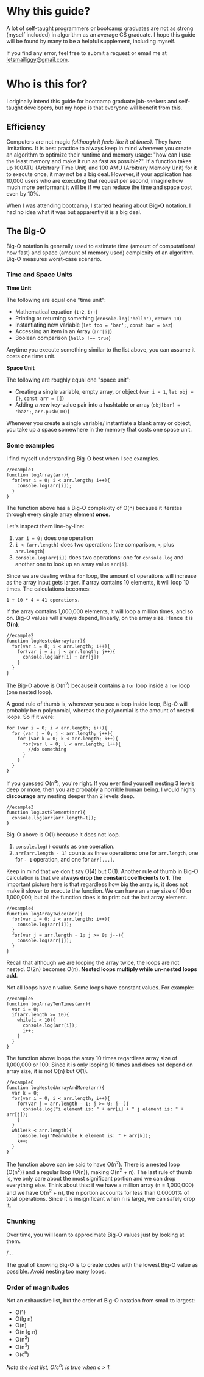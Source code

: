 # Why this guide?

A lot of self-taught programmers or bootcamp graduates are not as strong (myself included) in algorithm as an average CS graduate. I hope this guide will be found by many to be a helpful supplement, including myself.

If you find any error, feel free to submit a request or email me at letsmailiggy@gmail.com.

# Who is this for?
I originally intend this guide for bootcamp graduate job-seekers and self-taught developers, but my hope is that everyone will benefit from this.

## Efficiency

Computers are not magic *(although it feels like it at times)*. They have limitations. It is best practice to always keep in mind whenever you create an algorithm to optimize their runtime and memory usage: "how can I use the least memory and make it run as fast as possible?". If a function takes up 100ATU (Arbitrary Time Unit) and 100 AMU (Arbitrary Memory Unit) for it to execute once, it may not be a big deal. However, if your application has 10,000 users who are executing that request per second, imagine how much more performant it will be if we can reduce the time and space cost even by 10%.

When I was attending bootcamp, I started hearing about **Big-O** notation. I had no idea what it was but apparently it is a big deal.

## The Big-O

Big-O notation is generally used to estimate time (amount of computations/ how fast) and space (amount of memory used) complexity of an algorithm. Big-O measures worst-case scenario.

### Time and Space Units

**Time Unit**

The following are equal one "time unit":
- Mathematical equation (`1+2`, `i++`)
- Printing or returning something (`console.log('hello')`, `return 10`)
- Instantiating new variable (`let foo = 'bar';`, `const bar = baz`)
- Accessing an item in an Array  (`arr[i]`)
- Boolean comparison (`hello !== true`)

Anytime you execute something similar to the list above, you can assume it costs one time unit.

**Space Unit**

The following are roughly equal one "space unit":

- Creating a single variable, empty array, or object (`var i = 1`, `let obj = {}`, `const arr = []`)
- Adding a *new* key-value pair into a hashtable or array (`obj[bar] = 'baz';`, `arr.push(10)`)

Whenever you create a single variable/ instantiate a blank array or object, you take up a space somewhere in the memory that costs one space unit.

### Some examples

I find myself understanding Big-O best when I see examples.

```
//example1
function logArray(arr){
  for(var i = 0; i < arr.length; i++){
    console.log(arr[i]);  
  }
}
```

The function above has a Big-O complexity of O(n) because it iterates through every single array element **once**.

Let's inspect them line-by-line:

1. `var i = 0;` does one operation
2. `i < (arr.length)` does two operations (the comparison, `<`, plus `arr.length`)
3. `console.log(arr[i])` does two operations: one for `console.log` and another one to look up an array value `arr[i]`.

Since we are dealing with a `for` loop, the amount of operations will increase as the array input gets larger. If array contains 10 elements, it will loop 10 times. The calculations becomes:

`1 + 10 * 4 = 41 operations.`

If the array contains 1,000,000 elements, it will loop a million times, and so on. Big-O values will always depend, linearly, on the array size. Hence it is **O(n)**.


```
//example2
function logNestedArray(arr){
  for(var i = 0; i < arr.length; i++){
    for(var j = i; j < arr.length; j++){
      console.log(arr[i] + arr[j])
    }
  }
}
```

The Big-O above is O(n<sup>2</sup>) because it contains a `for` loop inside a `for` loop (one nested loop).

A good rule of thumb is, whenever you see a loop inside loop, Big-O will probably be n polynomial, whereas the polynomial is the amount of nested loops. So if it were:

```
for (var i = 0; i < arr.length; i++){
  for (var j = 0; j < arr.length; j++){
    for (var k = 0; k < arr.length; k++){
      for(var l = 0; l < arr.length; l++){
        //do something
      }
    }  
  }
}
```

If you guessed O(n<sup>4</sup>), you're right. If you ever find yourself nesting 3 levels deep or more, then you are probably a horrible human being. I would highly **discourage** any nesting deeper than 2 levels deep.

```
//example3
function logLastElement(arr){
  console.log(arr[arr.length-1]);
}
```

Big-O above is O(1) because it does not loop.

1. `console.log()` counts as one operation.
2. `arr[arr.length - 1]` counts as three operations: one for `arr.length`, one for `- 1` operation, and one for `arr[...]`.

Keep in mind that we don't say O(4) but O(1). Another rule of thumb in Big-O calculation is that we **always drop the constant coefficients to 1**. The important picture here is that regardless how big the array is, it does not make it slower to execute the function. We can have an array size of 10 or 1,000,000, but all the function does is to print out the last array element.


```
//example4
function logArrayTwice(arr){
  for(var i = 0; i < arr.length; i++){
    console.log(arr[i]);
  }
  for(var j = arr.length - 1; j >= 0; j--){
    console.log(arr[j]);
  }
}
```

Recall that although we are looping the array twice, the loops are not nested. O(2n) becomes O(n). **Nested loops multiply while un-nested loops add**.

Not all loops have n value. Some loops have constant values. For example:

```
//example5
function logArrayTenTimes(arr){
  var i = 0;
  if(arr.length >= 10){
    while(i < 10){
      console.log(arr[i]);
      i++;
    }
  }
}
```

The function above loops the array 10 times regardless array size of 1,000,000 or 100. Since it is only looping 10 times and does not depend on array size, it is not O(n) but O(1).

```
//example6
function logNestedArrayAndMore(arr){
  var k = 0;
  for(var i = 0; i < arr.length; i++){
    for(var j = arr.length - 1; j >= 0; j--){
      console.log("i element is: " + arr[i] + " j element is: " + arr[j]);
    }  
  }
  while(k < arr.length){
    console.log("Meanwhile k element is: " + arr[k]);
    k++;
  }
}
```

The function above can be said to have O(n<sup>2</sup>). There is a nested loop (O(n<sup>2</sup>)) and a regular loop (O(n)), making O(n<sup>2</sup> + n). The last rule of thumb is, we only care about the most significant portion and we can drop everything else. Think about this: if we have a million array (n = 1,000,000) and we have O(n<sup>2</sup> + n), the n portion accounts for less than 0.00001% of total operations. Since it is insignificant when n is large, we can safely drop it.

### Chunking

Over time, you will learn to approximate Big-O values just by looking at them.

/...

The goal of knowing Big-O is to create codes with the lowest Big-O value as possible. Avoid nesting too many loops.  

### Order of magnitudes

Not an exhaustive list, but the order of Big-O notation from small to largest:

- O(1)
- O(lg n)
- O(n)
- O(n lg n)
- O(n<sup>2</sup>)
- O(n<sup>3</sup>)
- O(c<sup>n</sup>)

*Note the last list, O(c<sup>n</sup>) is true when c > 1.*
